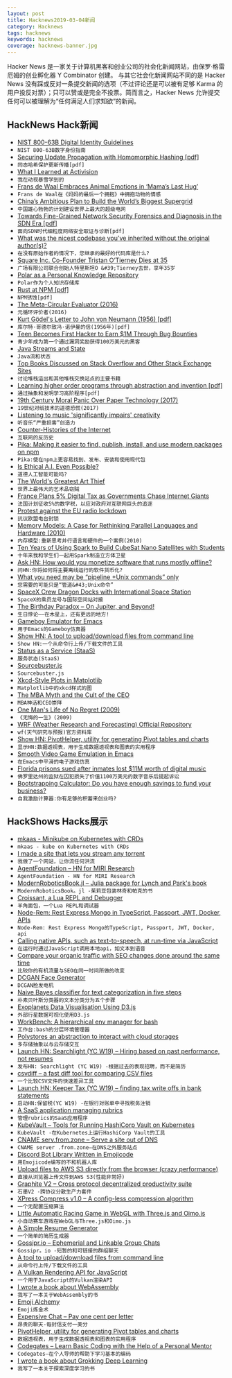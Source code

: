 ```yaml
---
layout: post
title: Hacknews2019-03-04新闻
category: Hacknews
tags: hacknews
keywords: hacknews
coverage: hacknews-banner.jpg
---
```


Hacker News 是一家关于计算机黑客和创业公司的社会化新闻网站，由保罗·格雷厄姆的创业孵化器 Y Combinator 创建。
与其它社会化新闻网站不同的是 Hacker News 没有踩或反对一条提交新闻的选项（不过评论还是可以被有足够 Karma 的用户投反对票）；只可以赞或是完全不投票。简而言之，Hacker News 允许提交任何可以被理解为“任何满足人们求知欲”的新闻。

## HackNews Hack新闻


- [NIST 800-63B Digital Identity Guidelines](https://pages.nist.gov/800-63-3/sp800-63b.html)
- `NIST 800-63B数字身份指南`
- [Securing Update Propagation with Homomorphic Hashing [pdf]](https://eprint.iacr.org/2019/227.pdf)
- `同态哈希保护更新传播[pdf]`
- [What I Learned at Activision](http://c0de517e.blogspot.com/2019/03/what-i-learned-at-activision.html)
- `我在动视暴雪学到的`
- [Frans de Waal Embraces Animal Emotions in ‘Mama’s Last Hug’](https://www.nytimes.com/2019/02/25/books/review/frans-de-waal-mamas-last-hug.html)
- `Frans de Waal在《妈妈的最后一个拥抱》中拥抱动物的情感`
- [China’s Ambitious Plan to Build the World’s Biggest Supergrid](https://spectrum.ieee.org/energy/the-smarter-grid/chinas-ambitious-plan-to-build-the-worlds-biggest-supergrid)
- `中国雄心勃勃的计划建设世界上最大的超级电网`
- [Towards Fine-Grained Network Security Forensics and Diagnosis in the SDN Era [pdf]](http://faculty.cs.tamu.edu/guofei/paper/ForenGuard-CCS18.pdf)
- `面向SDN时代细粒度网络安全取证与诊断[pdf]`
- [What was the nicest codebase you&#39;ve inherited without the original author(s)?](item?id=19294236)
- `在没有原始作者的情况下，您继承的最好的代码库是什么?`
- [Square Inc. Co-Founder Tristan O’Tierney Dies at 35](https://www.bloomberg.com/news/articles/2019-03-02/square-inc-co-founder-tristan-o-tierney-dies-at-35)
- `广场有限公司联合创始人特里斯坦O &#39;Tierney去世，享年35岁`
- [Polar as a Personal Knowledge Repository](https://getpolarized.io/2019/03/01/polar-personal-knowledge-repository.html)
- `Polar作为个人知识存储库`
- [Rust at NPM [pdf]](https://www.rust-lang.org/static/pdfs/Rust-npm-Whitepaper.pdf)
- `NPM锈蚀[pdf]`
- [The Meta-Circular Evaluator (2016)](http://www.rooijakkers.software/posts/2016-04-25-metacircular-evaluator/)
- `元循环评价者(2016)`
- [Kurt Gödel&#39;s Letter to John von Neumann (1956) [pdf]](http://www.cs.cmu.edu/~aada/courses/15251s15/www/notes/godel-letter.pdf)
- `库尔特·哥德尔致冯·诺伊曼的信(1956年)[pdf]`
- [Teen Becomes First Hacker to Earn $1M Through Bug Bounties](https://digit.fyi/teen-hacker-earns-1m-via-bug-bounties/)
- `青少年成为第一个通过漏洞奖励获得100万美元的黑客`
- [Java Streams and State](https://blog.frankel.ch/java-streams-state/)
- `Java流和状态`
- [Top Books Discussed on Stack Overflow and Other Stack Exchange Sites](https://bookinsider.gitlab.io/)
- `讨论堆栈溢出和其他堆栈交换站点的主要书籍`
- [Learning higher order programs through abstraction and invention [pdf]](https://www.doc.ic.ac.uk/~shm/Papers/metafunc.pdf)
- `通过抽象和发明学习高阶程序[pdf]`
- [19th Century Moral Panic Over Paper Technology (2017)](https://slate.com/technology/2017/08/the-19th-century-moral-panic-over-paper-technology.html)
- `19世纪对纸技术的道德恐慌(2017)`
- [Listening to music &#39;significantly impairs&#39; creativity](https://sciencesources.eurekalert.org/pub_releases/2019-02/lu-hlt022619.php)
- `听音乐“严重损害”创造力`
- [Counter-Histories of the Internet](https://www.publicbooks.org/counter-histories-of-the-internet/)
- `互联网的反历史`
- [Pika: Making it easier to find, publish, install, and use modern packages on npm](https://www.pikapkg.com/about)
- `Pika:使在npm上更容易找到、发布、安装和使用现代包`
- [Is Ethical A.I. Even Possible?](https://www.nytimes.com/2019/03/01/business/ethics-artificial-intelligence.html)
- `道德人工智能可能吗?`
- [The World&#39;s Greatest Art Thief](https://www.gq.com/story/secrets-of-the-worlds-greatest-art-thief)
- `世界上最伟大的艺术品窃贼`
- [France Plans 5% Digital Tax as Governments Chase Internet Giants](https://www.bloomberg.com/news/articles/2019-03-03/france-plans-5-digital-tax-as-governments-chase-internet-giants)
- `法国计划征收5%的数字税，以应对政府对互联网巨头的追逐`
- [Protest against the EU radio lockdown](https://blog.mehl.mx/2019/protect-freedom-on-radio-devices-raise-your-voice-today/)
- `抗议欧盟电台封锁`
- [Memory Models: A Case for Rethinking Parallel Languages and Hardware (2010)](https://cacm.acm.org/magazines/2010/8/96610-memory-models-a-case-for-rethinking-parallel-languages-and-hardware/fulltext)
- `内存模型:重新思考并行语言和硬件的一个案例(2010)`
- [Ten Years of Using Spark to Build CubeSat Nano Satellites with Students](https://blog.adacore.com/ten-years-of-using-spark-to-build-cubesat-nano-satellites-with-students)
- `十年来我和学生们一起用Spark制造立方体卫星`
- [Ask HN: How would you monetize software that runs mostly offline?](item?id=19294839)
- `问HN:你将如何将主要离线运行的软件货币化?`
- [What you need may be “pipeline &#43;Unix commands” only](https://nanxiao.me/en/what-you-need-may-be-pipeline-unix-commands-only/)
- `您需要的可能只是“管道&#43;Unix命令”`
- [SpaceX Crew Dragon Docks with International Space Station](https://www.bloomberg.com/news/articles/2019-03-03/spacex-crew-dragon-docks-with-international-space-station)
- `SpaceX的乘员龙号与国际空间站对接`
- [The Birthday Paradox – On Jupiter, and Beyond!](https://www.solipsys.co.uk/new/TheBirthdayParadox.html?sc03h)
- `生日悖论——在木星上，还有更远的地方!`
- [Gameboy Emulator for Emacs](https://github.com/vreeze/eboy)
- `用于Emacs的Gameboy仿真器`
- [Show HN: A tool to upload/download files from command line](https://bashupload.com/)
- `Show HN:一个从命令行上传/下载文件的工具`
- [Status as a Service (StaaS)](https://www.eugenewei.com/blog/2019/2/19/status-as-a-service)
- `服务状态(StaaS)`
- [Sourcebuster.js](http://sbjs.rocks/#/)
- `Sourcebuster.js`
- [Xkcd-Style Plots in Matplotlib](https://jakevdp.github.io/blog/2012/10/07/xkcd-style-plots-in-matplotlib/)
- `Matplotlib中的xkcd样式的图`
- [The MBA Myth and the Cult of the CEO](https://www.institutionalinvestor.com/article/b1db3jy3201d38/The-MBA-Myth-and-the-Cult-of-the-CEO)
- `MBA神话和CEO崇拜`
- [One Man&#39;s Life of No Regret (2009)](http://synodwithlife.blogspot.com/2009/04/one-mans-life-of-no-regret.html)
- `《无悔的一生》(2009)`
- [WRF (Weather Research and Forecasting) Official Repository](https://github.com/wrf-model/WRF)
- `wf(天气研究与预报)官方资料库`
- [Show HN: PivotHelper, utility for generating Pivot tables and charts](https://bjoernkw.github.io/PivotHelper/)
- `显示HN:数据透视表，用于生成数据透视表和图表的实用程序`
- [Smooth Video Game Emulation in Emacs](http://emacsninja.com/posts/smooth-video-game-emulation-in-emacs.html)
- `在Emacs中平滑的电子游戏仿真`
- [Florida prisons sued after inmates lost $11M worth of digital music](https://www.theverge.com/2019/2/20/18233317/florida-department-of-corrections-class-action-lawsuit-william-demler-jpay-mp3-song-access)
- `佛罗里达州的监狱在囚犯损失了价值1100万美元的数字音乐后提起诉讼`
- [Bootstrapping Calculator: Do you have enough savings to fund your business?](https://github.com/dvassallo/bootstrapping-calculator)
- `自我激励计算器:你有足够的积蓄来创业吗?`


## HackShows Hacks展示

- [ mkaas - Minikube on Kubernetes with CRDs](https://github.com/alexellis/mkaas)
- `mkaas - kube on Kubernetes with CRDs`
- [ I made a site that lets you stream any torrent](http://myplay.meetchopra.com/)
- `我做了一个网站，让你流任何洪流`
- [ AgentFoundation – HN for MIRI Research](https://news.ycombinator.com/item?id=19295171)
- `AgentFoundation - HN for MIRI Research`
- [ ModernRoboticsBook.jl – Julia package for Lynch and Park&#39;s book](https://github.com/ferrolho/ModernRoboticsBook.jl)
- `ModernRoboticsBook。jl -茱莉亚包装林奇和帕克的书`
- [ Croissant, a Lua REPL and Debugger](https://github.com/giann/croissant)
- `羊角面包，一个Lua REPL和调试器`
- [ Node-Rem: Rest Express Mongo in TypeScript, Passport, JWT, Docker, APIs](https://github.com/ngduc/node-rem)
- `Node-Rem: Rest Express Mongo的TypeScript, Passport, JWT, Docker, api`
- [ Calling native APIs, such as text-to-speech, at run-time via JavaScript](https://twitter.com/LinguaBrowse/status/1101943350037544963)
- `在运行时通过JavaScript调用本地api，如文本到语音`
- [ Compare your organic traffic with SEO changes done around the same time](https://news.ycombinator.com/item?id=19279783)
- `比较你的有机流量与SEO在同一时间所做的改变`
- [ DCGAN Face Generator](https://github.com/gsurma/face_generator)
- `DCGAN脸发电机`
- [ Naive Bayes classifier for text categorization in five steps](https://towardsdatascience.com/implementing-a-naive-bayes-classifier-for-text-categorization-in-five-steps-f9192cdd54c3)
- `朴素贝叶斯分类器的文本分类分为五个步骤`
- [ Exoplanets Data Visualisation Using D3.js](https://exoplanetexplore.now.sh/)
- `外部行星数据可视化使用D3.js`
- [ WorkBench: A hierarchical env manager for bash](https://github.com/pshirali/workbench)
- `工作台:bash的分层环境管理器`
- [ Polystores an abstraction to interact with cloud storages](https://github.com/polyaxon/polystores)
- `多存储抽象以与云存储交互`
- [Launch HN: Searchlight (YC W19) – Hiring based on past performance, not resumes](https://news.ycombinator.com/item?id=19273409)
- `发布HN: Searchlight (YC W19) -根据过去的表现招聘，而不是简历`
- [ csvdiff – a fast diff tool for comparing CSV files](https://github.com/aswinkarthik/csvdiff)
- `一个比较CSV文件的快速差异工具`
- [Launch HN: Keeper Tax (YC W19) – finding tax write offs in bank statements](https://news.ycombinator.com/item?id=19283990)
- `启动HN:保留税(YC W19) -在银行对账单中寻找税务注销`
- [ A SaaS application managing rubrics](https://www.roobrick.org)
- `管理rubrics的SaaS应用程序`
- [ KubeVault – Tools for Running HashiCorp Vault on Kubernetes](https://github.com/kubevault/docs/blob/master/docs/concepts/what-is-kubevault.md)
- `KubeVault -在Kubernetes上运行HashiCorp Vault的工具`
- [ CNAME serv.from.zone – Serve a site out of DNS](https://serv.from.zone/)
- `CNAME server .from.zone—在DNS之外服务站点`
- [ Discord Bot Library Written in Emojicode](https://github.com/MagnificentPako/plug)
- `用Emojicode编写的不和机器人库`
- [ Upload files to AWS S3 directly from the browser (crazy performance)](https://softwareontheroad.com/2019-03-01-s3-direct-browser-upload/)
- `直接从浏览器上传文件到AWS S3(性能非常好)`
- [ Graphite V2 – Cross protocol decentralized productivity suite](https://app.graphitedocs.com)
- `石墨V2 -跨协议分散生产力套件`
- [ XPress Compress v1.0 – A config-less compression algorithm](https://github.com/zelon88/xPress)
- `一个无配置压缩算法`
- [ Little Automatic Racing Game in WebGL with Three.js and Oimo.js](http://emh.lart.no/publish/csb/csb3d/v1/?dupCount=10&amp;swarmCount=1&amp;unitScale=0.2&amp;ownPhysics=false)
- `小自动赛车游戏在WebGL与Three.js和Oimo.js`
- [ A Simple Resume Generator](https://hire-clio.now.sh)
- `一个简单的简历生成器`
- [ Gossipr.io – Ephemerial and Linkable Group Chats](https://gossipr.io)
- `Gossipr。io -短暂的和可链接的群组聊天`
- [ A tool to upload/download files from command line](https://bashupload.com/)
- `从命令行上传/下载文件的工具`
- [ A Vulkan Rendering API for JavaScript](https://github.com/maierfelix/nvk)
- `一个用于JavaScript的Vulkan渲染API`
- [ I wrote a book about WebAssembly](https://news.ycombinator.com/item?id=19274941)
- `我写了一本关于WebAssembly的书`
- [ Emoji Alchemy](https://shkspr.mobi/blog/2019/03/emoji-alchemy/)
- `Emoji炼金术`
- [ Expensive Chat – Pay one cent per letter](https://expensive.chat)
- `昂贵的聊天-每封信支付一美分`
- [ PivotHelper, utility for generating Pivot tables and charts](https://bjoernkw.github.io/PivotHelper/)
- `数据透视表，用于生成数据透视表和图表的实用程序`
- [ Codegates – Learn Basic Coding with the Help of a Personal Mentor](https://codegates.com/)
- `Codegates—在个人导师的帮助下学习基本的编码`
- [ I wrote a book about Grokking Deep Learning](https://www.manning.com/books/grokking-deep-learning)
- `我写了一本关于探索深度学习的书`


